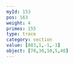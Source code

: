 ```yaml
---
myId: 153
pos: 163
weight: 4
primes: 155
type: trace
category: section
value: [883,1,-1,-1]
object: [70,30,10,5,40]
---
```

